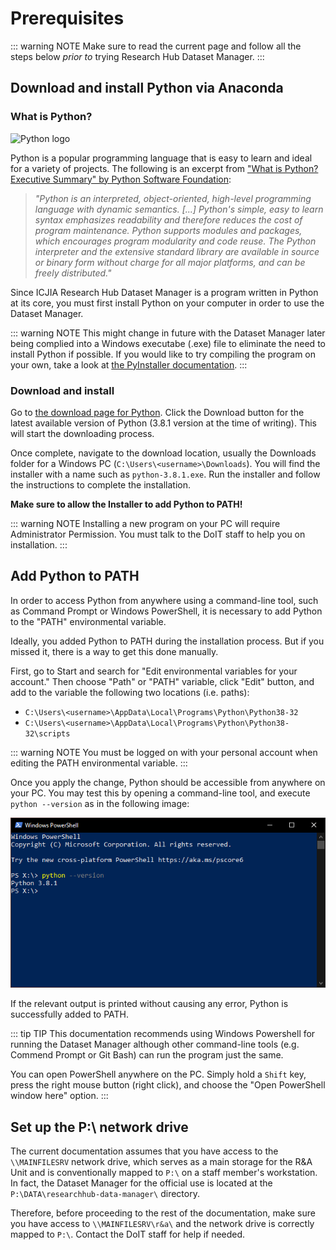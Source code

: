 # Prerequisites

::: warning NOTE
Make sure to read the current page and follow all the steps below _prior to_ trying Research Hub Dataset Manager.
:::

## Download and install Python via Anaconda

### What is Python?

![Python logo](https://www.python.org/static/community_logos/python-logo-generic.svg)

Python is a popular programming language that is easy to learn and ideal for a variety of projects. The following is an excerpt from ["What is Python? Executive Summary" by Python Software Foundation](https://www.python.org/doc/essays/blurb/):

> _"Python is an interpreted, object-oriented, high-level programming language with dynamic semantics. [...] Python's simple, easy to learn syntax emphasizes readability and therefore reduces the cost of program maintenance. Python supports modules and packages, which encourages program modularity and code reuse. The Python interpreter and the extensive standard library are available in source or binary form without charge for all major platforms, and can be freely distributed."_

Since ICJIA Research Hub Dataset Manager is a program written in Python at its core, you must first install Python on your computer in order to use the Dataset Manager.

::: warning NOTE
This might change in future with the Dataset Manager later being complied into a Windows executabe (.exe) file to eliminate the need to install Python if possible. If you would like to try compiling the program on your own, take a look at [the PyInstaller documentation](http://www.pyinstaller.org/).
:::

### Download and install

Go to [the download page for Python](https://www.python.org/downloads/). Click the Download button for the latest available version of Python (3.8.1 version at the time of writing). This will start the downloading process.

Once complete, navigate to the download location, usually the Downloads folder for a Windows PC (`C:\Users\<username>\Downloads`). You will find the installer with a name such as `python-3.8.1.exe`. Run the installer and follow the instructions to complete the installation.

**Make sure to allow the Installer to add Python to PATH!**

::: warning NOTE
Installing a new program on your PC will require Administrator Permission. You must talk to the DoIT staff to help you on installation.
:::

## Add Python to PATH

In order to access Python from anywhere using a command-line tool, such as Command Prompt or Windows PowerShell, it is necessary to add Python to the "PATH" environmental variable.

Ideally, you added Python to PATH during the installation process. But if you missed it, there is a way to get this done manually.

First, go to Start and search for "Edit environmental variables for your account." Then choose "Path" or "PATH" variable, click "Edit" button, and add to the variable the following two locations (i.e. paths):

- `C:\Users\<username>\AppData\Local\Programs\Python\Python38-32`
- `C:\Users\<username>\AppData\Local\Programs\Python\Python38-32\scripts`

::: warning NOTE
You must be logged on with your personal account when editing the PATH environmental variable.
:::

Once you apply the change, Python should be accessible from anywhere on your PC. You may test this by opening a command-line tool, and execute `python --version` as in the following image:

![Microsoft Powershell screenshot](/assets/img/prerequisites_1.png)

If the relevant output is printed without causing any error, Python is successfully added to PATH.

::: tip TIP
This documentation recommends using Windows Powershell for running the Dataset Manager although other command-line tools (e.g. Commend Prompt or Git Bash) can run the program just the same.

You can open PowerShell anywhere on the PC. Simply hold a `Shift` key, press the right mouse button (right click), and choose the "Open PowerShell window here" option.
:::

## Set up the P:\ network drive

The current documentation assumes that you have access to the `\\MAINFILESRV` network drive, which serves as a main storage for the R&A Unit and is conventionally mapped to `P:\` on a staff member's workstation. In fact, the Dataset Manager for the official use is located at the `P:\DATA\researchhub-data-manager\` directory.

Therefore, before proceeding to the rest of the documentation, make sure you have access to `\\MAINFILESRV\r&a\` and the network drive is correctly mapped to `P:\`. Contact the DoIT staff for help if needed.
